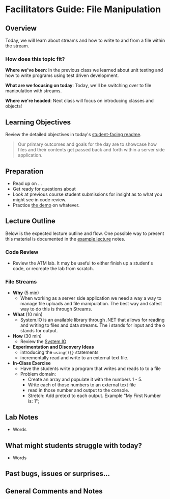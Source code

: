 # Facilitators Guide: File Manipulation

## Overview

Today, we will learn about streams and how to write to and from a file within the stream. 

### How does this topic fit?

**Where we've been**:
In the previous class we learned about unit testing and how to write programs using test driven development.

**What are we focusing on today**:
Today, we'll be switching over to file manipulation with streams.

**Where we're headed**:
Next class will focus on introducing classes and objects!

## Learning Objectives

Review the detailed objectives in today's [student-facing readme](../README.md).

> Our primary outcomes and goals for the day are to showcase how files and their contents get passed back and forth within a server side application.


## Preparation

- Read up on ...
- Get ready for questions about
- Look at previous course student submissions for insight as to what you might see in code review.
- Practice [the demo](../demo/demo-name) on whatever.

## Lecture Outline

Below is the expected lecture outline and flow. One possible way to present this material is documented in the [example lecture](../LECTURE-NOTES.md) notes.

### Code Review

- Review the ATM lab. It may be useful to either finish up a student's code, or recreate the lab from scratch.

### File Streams

- **Why** (5 min)
  - When working as a server side application we need a way a way to manage file uploads and file manipulation. The best way and safest way to do this is through Streams. 
- **What** (10 min)
  - System.IO is an available library through .NET that allows for reading and writing to files and data streams. The i stands for input and the o stands for output.
- **How** (30 min)
  - Review the [System.IO](/Resources/System.IO)
- **Experimentation and Discovery Ideas**
  - introducing the `using(){}` statements
  - incrementally read and write to an external text file. 
- **In-Class Exercise**
  - Have the students write a program that writes and reads to to a file
  - Problem domain:
	- Create an array and populate it with the numbers 1 - 5. 
	- Write each of those numbers to an external text file
	- read in those number and output to the console. 
	- Stretch: Add pretext to each output. Example "My First Number is: 1";

## Lab Notes

- Words

## What might students struggle with today?

- Words

## Past bugs, issues or surprises...

## General Comments and Notes
